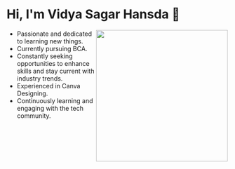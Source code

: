 
# Hi, I'm Vidya Sagar Hansda 🤝
<img width="300px" align='right' src="https://i.giphy.com/media/10IEUy0f5V3WLu/giphy.webp">


- Passionate and dedicated to learning new things.
- Currently pursuing BCA.
- Constantly seeking opportunities to enhance skills and stay current with industry trends.
- Experienced in Canva Designing.
- Continuously learning and engaging with the tech community.


<!--
**Vidya4sure/Vidya4sure** is a ✨ _special_ ✨ repository because its `README.md` (this file) appears on your GitHub profile.

Here are some ideas to get you started:

- 🔭 I’m currently working on ...
- 🌱 I’m currently learning ...
- 👯 I’m looking to collaborate on ...
- 🤔 I’m looking for help with ...
- 💬 Ask me about ...
- 📫 How to reach me: ...
- 😄 Pronouns: ...
- ⚡ Fun fact: ...
-->

